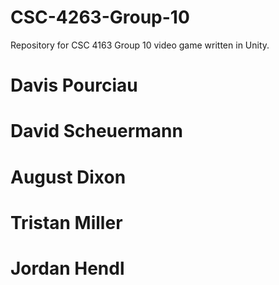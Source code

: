 # CSC-4263-Group-10
Repository for CSC 4163 Group 10 video game written in Unity. 

# Davis Pourciau
# David Scheuermann
# August Dixon
# Tristan Miller
# Jordan Hendl
